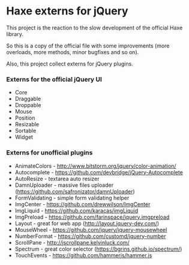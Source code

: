 # Haxe externs for jQuery #

This project is the reaction to the slow development of the official Haxe library.

So this is a copy of the official file with some improvements (more overloads, more methods, minor bugfixes and so on).

Also, this project collect externs for jQuery plugins.

### Externs for the official jQuery UI ###

 * Core
 * Draggable
 * Droppable
 * Mouse
 * Position
 * Resizable
 * Sortable
 * Widget

### Externs for unofficial plugins ###

 * AnimateColors - http://www.bitstorm.org/jquery/color-animation/
 * Autocomplete - https://github.com/devbridge/jQuery-Autocomplete
 * AutoResize - textarea auto resizer
 * DamnUploader - massive files uploader (https://github.com/safronizator/damnUploader)
 * FormValidating - simple form validating helper
 * ImgCenter - https://github.com/drewwilson/ImgCenter
 * ImgLiquid - https://github.com/karacas/imgLiquid
 * ImgPreload - https://github.com/farinspace/jquery.imgpreload
 * Layout - great for web app (http://layout.jquery-dev.com/)
 * MouseWheel - https://github.com/jquery/jquery-mousewheel
 * NumberFormat - https://github.com/customd/jquery-number
 * ScrollPane - http://jscrollpane.kelvinluck.com/
 * Spectrum - great color selector (https://bgrins.github.io/spectrum/)
 * TouchEvents - https://github.com/hammerjs/hammer.js